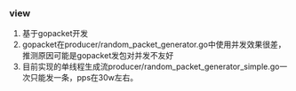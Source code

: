 ### view
1. 基于gopacket开发
2. gopacket在producer/random_packet_generator.go中使用并发效果很差，推测原因可能是gopacket发包对并发不友好
3. 目前实现的单线程生成流producer/random_packet_generator_simple.go一次只能发一条，pps在30w左右。